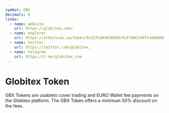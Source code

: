 ```yaml
---
symbol: GBX
decimals: 8
links:
  - name: website
    url: https://globitex.com/
  - name: explorer
    url: https://etherscan.io/token/0x12fCd6463E66974cF7bBC24FFC4d40d6bE458283
  - name: twitter
    url: https://twitter.com/globitex_
  - name: telegram
    url: https://t.me/globitex_com
---
```


# Globitex Token

GBX Tokens are usableto cover trading and EURO Wallet fee payments on the Globitex platform. The GBX Token offers a minimum 50% discount on the fees.
